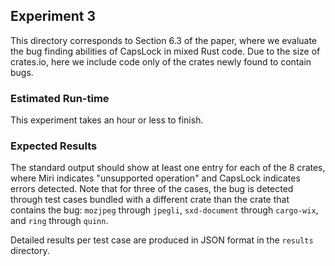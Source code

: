 ## Experiment 3

This directory corresponds to Section 6.3 of the paper, where we
evaluate the bug finding abilities of CapsLock in mixed Rust code.
Due to the size of crates.io, here we include
code only of the crates newly found to contain bugs.

### Estimated Run-time

This experiment takes an hour or less to finish.

### Expected Results

The standard output should show at least one entry for each of the 8 crates,
where Miri indicates "unsupported operation" and CapsLock indicates errors detected.
Note that for three of the cases, the bug is detected through test cases
bundled with a different crate than the crate that contains the bug:
`mozjpeg` through `jpegli`, `sxd-document` through `cargo-wix`, and
`ring` through `quinn`.

Detailed results per test case are produced in JSON format in the `results` directory.

